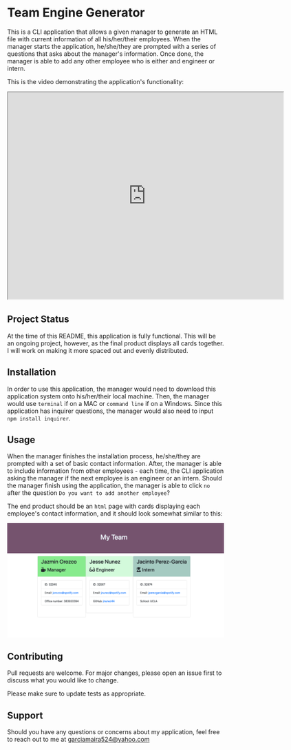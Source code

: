 # Team Engine Generator

This is a CLI application that allows a given manager to generate an HTML file with current information of all his/her/their employees. When the manager starts the application, he/she/they are prompted with a series of questions that asks about the manager's information. Once done, the manager is able to add any other employee who is either and engineer or intern. 

This is the video demonstrating the application's functionality: 
<iframe src="https://drive.google.com/file/d/1dFWXb1aKkdODhYUlHTdA6CaRbQuaYvbc/preview" width="640" height="480"></iframe>


## Project Status
At the time of this README, this application is fully functional. This will be an ongoing project, however, as the final product displays all cards together. I will work on making it more spaced out and evenly distributed. 


## Installation
In order to use this application, the manager would need to download this application system onto his/her/their local machine. Then, the manager would use `terminal` if on a MAC or `command line` if on a Windows. Since this application has inquirer questions, the manager would also need to input `npm install inquirer`. 


## Usage
When the manager finishes the installation process, he/she/they are prompted with a set of basic contact information. After, the manager is able to include information from other employees - each time, the CLI application asking the manager if the next employee is an engineer or an intern. Should the manager finish using the application, the manager is able to click `no` after the question `Do you want to add another employee`? 

The end product should be an `html` page with cards displaying each employee's contact information, and it should look somewhat similar to this:

![GitHub Logo](./team.png)


## Contributing
Pull requests are welcome. For major changes, please open an issue first to discuss what you would like to change.

Please make sure to update tests as appropriate.


## Support
Should you have any questions or concerns about my application, feel free to reach out to me at garciamaira524@yahoo.com